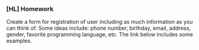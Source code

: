 
### [HL] Homework

Create a form for registration of user including as much information as you can think of. Some ideas include: phone number, birthday, email, address, gender, favorite programming language, etc. The link below includes some examples.

